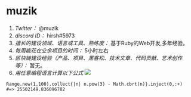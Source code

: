 # muzik

1. *Twitter：* @muzik
2. *discord ID：* hirsh#5973
3. *擅长的建设领域、语言或工具、熟练度：* 基于Ruby的Web开发,多年经验。
4. *每周能花在业余项目的时间：* 5小时左右
5. *区块链建设经验（产品、项目、黑客松、技术文章、代码贡献、艺术创作等）：* 暂无。
6. *用任意编程语言计算以下公式*
![](https://latex.codecogs.com/svg.image?\sum_{n=1}^{100}\left&space;(n^{3}-\sqrt[3]{n}&space;\right&space;))

```Ruby#
Range.new(1,100).collect{|n| n.pow(3) - Math.cbrt(n)}.inject(0,:+)
#=> 25502149.836096782
```